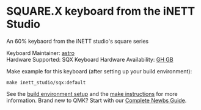 # SQUARE.X keyboard from the iNETT Studio

An 60% keybaord from the iNETT studio's square series

Keyboard Maintainer: [astro](https://github.com/yulei)  
Hardware Supported: SQX Keyboard
Hardware Availability: [GH GB](https://geekhack.org/index.php?topic=107062.0)

Make example for this keyboard (after setting up your build environment):

    make inett_studio/sqx:default

See the [build environment setup](https://docs.qmk.fm/#/getting_started_build_tools) and the [make instructions](https://docs.qmk.fm/#/getting_started_make_guide) for more information. Brand new to QMK? Start with our [Complete Newbs Guide](https://docs.qmk.fm/#/newbs).
